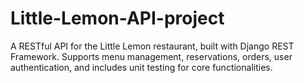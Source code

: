 # Little-Lemon-API-project
A RESTful API for the Little Lemon restaurant, built with Django REST Framework. Supports menu management, reservations, orders, user authentication, and includes unit testing for core functionalities.
